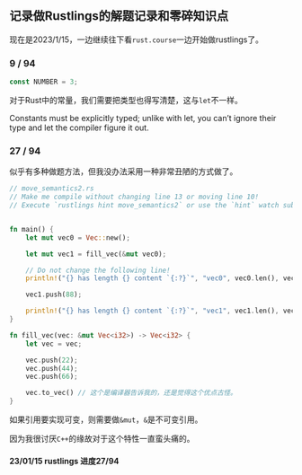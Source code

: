 ## 记录做Rustlings的解题记录和零碎知识点
现在是2023/1/15，一边继续往下看`rust.course`一边开始做rustlings了。
### 9 / 94
```rust
const NUMBER = 3;
```
对于Rust中的常量，我们需要把类型也得写清楚，这与`let`不一样。

Constants must be explicitly typed; unlike with let, you can’t ignore their type and let the compiler figure it out. 
### 27 / 94
似乎有多种做题方法，但我没办法采用一种非常丑陋的方式做了。
```rust
// move_semantics2.rs
// Make me compile without changing line 13 or moving line 10!
// Execute `rustlings hint move_semantics2` or use the `hint` watch subcommand for a hint.


fn main() {
    let mut vec0 = Vec::new();

    let mut vec1 = fill_vec(&mut vec0);

    // Do not change the following line!
    println!("{} has length {} content `{:?}`", "vec0", vec0.len(), vec0);

    vec1.push(88);

    println!("{} has length {} content `{:?}`", "vec1", vec1.len(), vec1);
}

fn fill_vec(vec: &mut Vec<i32>) -> Vec<i32> {
    let vec = vec;

    vec.push(22);
    vec.push(44);
    vec.push(66);

    vec.to_vec() // 这个是编译器告诉我的，还是觉得这个优点古怪。
}
```
如果引用要实现可变，则需要做`&mut`，`&`是不可变引用。

因为我很讨厌`C++`的缘故对于这个特性一直蛮头痛的。

#### 23/01/15 rustlings 进度27/94